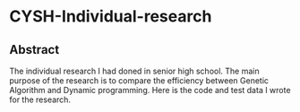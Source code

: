 # CYSH-Individual-research

## Abstract
The individual research I had doned in senior high school. 
The main purpose of the research is to compare the efficiency between Genetic Algorithm and Dynamic programming.
Here is the code and test data I wrote for the research.
